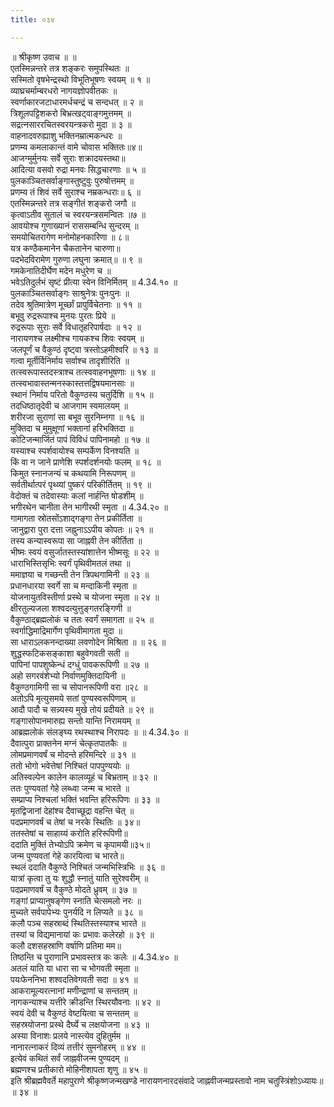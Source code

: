 ```yaml
---
title: ०३४

---
```

॥ श्रीकृष्ण उवाच ॥ ॥  
एतस्मिन्नन्तरे तत्र शङ्करः समुपस्थितः ॥  
सस्मितो वृषभेन्द्रस्थो विभूतिभूषणः स्वयम् ॥ १ ॥  
व्याघ्रचर्माम्बरधरो नागयज्ञोपवीतकः ॥  
स्वर्णाकारजटाधारमर्धचन्द्रं च सन्दधत् ॥ २ ॥  
त्रिशूलपट्टिशकरो बिभ्रत्खट्वाङ्गमुत्तमम् ॥  
सद्रत्नसाररचितस्वरयन्त्रकरो मुदा ॥ ३ ॥  
वाहनादवरुह्याशु भक्तिनम्रात्मकन्धरः ॥  
प्रणम्य कमलाकान्तं वामे चोवास भक्तितः॥४॥  
आजग्मुर्मुनयः सर्वे सुराः शक्रादयस्तथा॥  
आदित्या वसवो रुद्रा मनवः सिद्धचारणाः ॥ ५ ॥  
पुलकाञ्चितसर्वाङ्गास्तुष्टुवुः पुरुषोत्तमम् ॥  
प्रणम्य तं शिवं सर्वे सुराश्च नम्रकन्धराः॥ ६ ॥  
एतस्मिन्नन्तरे तत्र सङ्गीतं शङ्करो जगौ ॥  
कृत्वाऽतीव सुतालं च स्वरयन्त्रसमन्वितः ॥७ ॥  
आवयोश्च गुणाख्यानं राससम्बन्धि सुन्दरम् ॥  
समयोचितरागेण मनोमोहनकारिणा ॥ ८॥  
यत्र कण्ठैकमानेन चैकतानेन चारुणा॥  
पदभेदविरामेण गुरुणा लघुना क्रमात्॥ ॥ ९ ॥  
गमकेनातिदीर्घेण मदेन मधुरेण च ॥  
भवेऽतिदुर्लभं सृष्टं प्रीत्या स्वेन विनिर्मितम् ॥ 4.34.१० ॥  
पुलकाञ्चितसर्वाङ्गः साश्रुनेत्रः पुनःपुनः ॥  
तदेव श्रुतिमात्रेण मूर्च्छां प्रापुर्विचेतनाः ॥ ११ ॥  
बभूवु रुद्ररूपाश्च मुनयः पुरतः प्रिये ॥  
रुद्ररूपाः सुराः सर्वे विधातृहरिपार्षदाः ॥ १२ ॥  
नारायणश्च लक्ष्मीश्च गायकश्च शिवः स्वयम् ॥  
जलपूर्णं च वैकुण्ठं दृष्ट्वा त्रस्तोऽहमीश्वरि ॥ १३ ॥  
गत्वा मूर्तीर्विनिर्माय सर्वाश्च तादृशीरिति ॥  
तत्स्वरूपास्तदस्त्राश्च तत्स्ववाहनभूषणाः ॥ १४ ॥  
तत्स्वभावास्तन्मनस्कास्तत्तद्विषयमानसाः ॥  
स्थानं निर्माय परितो वैकुण्ठस्य चतुर्दिशि ॥ १५ ॥  
तदधिष्ठातृदेवी च आजगाम स्वमालयम् ॥  
शरीरजा सुराणां सा बभूव सुरनिम्नगा ॥ १६ ॥  
मुक्तिदा च मुमुक्षूणां भक्तानां हरिभक्तिदा ॥  
कोटिजन्मार्जितं पापं विविधं पापिनामहो ॥ १७ ॥  
यस्याश्च स्पर्शवायोश्च सम्पर्केण विनश्यति ॥  
किं वा न जाने प्राणेशि स्पर्शदर्शनयोः फलम् ॥ १८ ॥  
किमुत स्नानजन्यं च कथयामि निरूपणम् ॥  
सर्वतीर्थात्परं पृथ्व्यां पुष्करं परिकीर्तितम् ॥ १९ ॥  
वेदोक्तं च तदेवास्याः कलां नार्हन्ति षोडशीम् ॥  
भगीरथेन चानीता तेन भागीरथी स्मृता ॥ 4.34.२० ॥  
गामागता स्रोतसोंऽशाद्गङ्गा तेन प्रकीर्तिता ॥  
जानुद्वारा पुरा दत्ता जह्नुनाऽऽपीय कोपतः ॥ २१ ॥  
तस्य कन्यास्वरूपा सा जाह्नवी तेन कीर्तिता ॥  
भीष्मः स्वयं वसुर्जातस्तस्यांशात्तेन भीष्मसूः ॥ २२ ॥  
धाराभिस्तिसृभिः स्वर्गं पृथिवीमतलं तथा ॥  
ममाज्ञया च गच्छन्ती तेन त्रिपथगामिनी ॥ २३ ॥  
प्रधानधारया स्वर्गे सा च मन्दाकिनी स्मृता ॥  
योजनायुतविस्तीर्णा प्रस्थे च योजना स्मृता ॥ २४ ॥  
क्षीरतुल्यजला शश्वदत्युत्तुङ्गतरङ्गिणी ॥  
वैकुण्ठाद्ब्रह्मलोकं च ततः स्वर्गं समागता ॥ २५ ॥  
स्वर्गाद्धिमाद्रिमार्गेण पृथिवीमागता मुदा ॥  
सा धाराऽलकनन्दाख्या लवणोदेन मिश्रिता ॥ ॥ २६ ॥  
शुद्धस्फटिकसङ्काशा बहुवेगवती सती ॥  
पापिनां पापशुष्केन्धं दग्धुं पावकरूपिणी ॥ २७ ॥  
अहो सगरवंशेभ्यो निर्वाणमुक्तिदायिनी ॥  
वैकुण्ठगामिगी सा च सोपानरूपिणी वरा ॥२८ ॥  
अतोऽपि मृत्युसमये सतां पुण्यस्वरूपिणाम् ॥  
आदौ पादौ च सन्न्यस्य मुखे तोयं प्रदीयते ॥ २९ ॥  
गङ्गासोपानमारुह्य सन्तो यान्ति निरामयम् ॥  
आब्रह्मलोकं संलङ्घ्य रथस्थाश्च निरापदः ॥ ॥ 4.34.३० ॥  
दैवात्पुरा प्राक्तनेन मग्नं चेत्कृतपातकैः ॥  
लोमप्रमाणवर्षं च मोदन्ते हरिमन्दिरे ॥ ३१ ॥  
ततो भोगो भवेत्तेषां निश्चितं पापपुण्ययोः ॥  
अतिस्वल्पेन कालेन कालव्यूहं च बिभ्रताम् ॥ ३२ ॥  
ततः पुण्यवतां गेहे लब्ध्वा जन्म च भारते ॥  
सम्प्राप्य निश्चलां भक्तिं भवन्ति हरिरूपिणः ॥ ३३ ॥  
मृतद्विजानां देहांश्च दैवाच्छूद्रा वहन्ति चेत् ॥  
पदप्रमाणवर्षं च तेषां च नरके स्थितिः ॥ ३४॥  
ततस्तेषां च साहाय्यं करोति हरिरूपिणी॥  
ददाति मुक्तिं तेभ्योऽपि क्रमेण च कृपामयी॥३५॥  
जन्म पुण्यवतां गेहे कारयित्वा च भारते॥  
स्थलं ददाति वैकुण्ठे निश्चितं जन्मभिस्त्रिभिः ॥ ३६ ॥  
यात्रां कृत्वा तु यः शुद्धौ स्नातुं याति सुरेश्वरीम् ॥  
पदप्रमाणवर्षं च वैकुण्ठे मोदते ध्रुवम् ॥ ३७ ॥  
गङ्गां प्राप्यानुषङ्गेण स्नाति चेत्समलो नरः ॥  
मुच्यते सर्वपापेभ्यः पुनर्यदि न लिप्यते ॥ ३८ ॥  
कलौ पञ्च सहस्राब्दं स्थितिस्तस्याश्च भारते ॥  
तस्यां च विद्यमानायां कः प्रभावः कलेरहो ॥ ३९ ॥  
कलौ दशसहस्राणि वर्षाणि प्रतिमा मम॥  
तिष्ठन्ति च पुराणानि प्रभावस्तत्र कः कलेः ॥ 4.34.४० ॥  
अतलं याति या धारा सा च भोगवती स्मृता ॥  
पयःफेननिभा शश्वदतिवेगवती सदा ॥ ४१ ॥  
आकरामूल्यरत्नानां मणीन्द्राणां च सन्ततम् ॥  
नागकन्याश्च यत्तीरे क्रीडन्ति स्थिरयौवनाः ॥ ४२ ॥  
स्वयं देवी च वैकुण्ठं वेष्टयित्वा च सन्ततम् ॥  
सहस्रयोजना प्रस्थे दैर्घ्ये च लक्षयोजना ॥ ४३ ॥  
अस्या विनाशः प्रलये नास्त्येव दुहितुर्मम ॥  
नानारत्नाकरं दिव्यं तत्तीरं सुमनोहरम् ॥ ४४ ॥  
इत्येवं कथितं सर्वं जाह्नवीजन्म पुण्यदम् ॥  
ब्रह्मणश्च प्रतीकारो मोहिनीशापता शृणु ॥ ४५ ॥  
इति श्रीब्रह्मवैवर्ते महापुराणे श्रीकृष्णजन्मखण्डे नारायणनारदसंवादे जाह्नवीजन्मप्रस्तावो नाम चतुस्त्रिंशोऽध्यायः॥ ॥ ३४ ॥